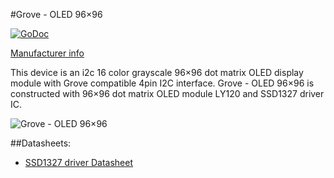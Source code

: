 #Grove - OLED 96×96

[![GoDoc](http://godoc.org/github.com/goiot/devices/grove/oled96x96?status.png)](http://godoc.org/github.com/goiot/devices/grove/oled96x96)

[Manufacturer info](http://www.seeedstudio.com/wiki/Grove_-_OLED_Display_1.12%22)

This device is an i2c 16 color grayscale 96×96 dot matrix OLED display module with Grove compatible
4pin I2C interface.
Grove - OLED 96×96 is constructed with 96×96 dot matrix OLED module LY120 and SSD1327 driver IC.

![Grove - OLED 96×96](http://www.seeedstudio.com/wiki/images/thumb/9/90/Oled1281281.jpg/500px-Oled1281281.jpg)

##Datasheets:

* [SSD1327 driver Datasheet](http://garden.seeedstudio.com/images/8/82/SSD1327_datasheet.pdf)